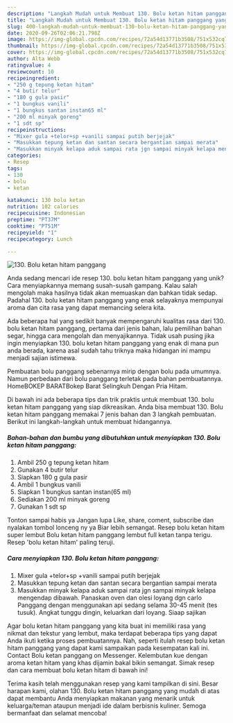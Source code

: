 ```yaml
---
description: "Langkah Mudah untuk Membuat 130. Bolu ketan hitam panggang yang Lezat"
title: "Langkah Mudah untuk Membuat 130. Bolu ketan hitam panggang yang Lezat"
slug: 400-langkah-mudah-untuk-membuat-130-bolu-ketan-hitam-panggang-yang-lezat
date: 2020-09-26T02:06:21.798Z
image: https://img-global.cpcdn.com/recipes/72a54d13771b3508/751x532cq70/130-bolu-ketan-hitam-panggang-foto-resep-utama.jpg
thumbnail: https://img-global.cpcdn.com/recipes/72a54d13771b3508/751x532cq70/130-bolu-ketan-hitam-panggang-foto-resep-utama.jpg
cover: https://img-global.cpcdn.com/recipes/72a54d13771b3508/751x532cq70/130-bolu-ketan-hitam-panggang-foto-resep-utama.jpg
author: Alta Webb
ratingvalue: 4
reviewcount: 10
recipeingredient:
- "250 g tepung ketan hitam"
- "4 butir telur"
- "180 g gula pasir"
- "1 bungkus vanili"
- "1 bungkus santan instan65 ml"
- "200 ml minyak goreng"
- "1 sdt sp"
recipeinstructions:
- "Mixer gula +telor+sp +vanili sampai putih berjejak"
- "Masukkan tepung ketan dan santan secara bergantian sampai merata"
- "Masukkan minyak kelapa aduk sampai rata jgn sampai minyak kelapa mengendap dibawah. Panaskan oven dan olesi loyang dgn carlo Panggang dengan menggunakan api sedang selama 30-45 menit (tes tusuk). Angkat tunggu dingin, keluarkan dari loyang. Siaap sajikan"
categories:
- Resep
tags:
- 130
- bolu
- ketan

katakunci: 130 bolu ketan 
nutrition: 102 calories
recipecuisine: Indonesian
preptime: "PT37M"
cooktime: "PT51M"
recipeyield: "1"
recipecategory: Lunch

---
```



![130. Bolu ketan hitam panggang](https://img-global.cpcdn.com/recipes/72a54d13771b3508/751x532cq70/130-bolu-ketan-hitam-panggang-foto-resep-utama.jpg)

Anda sedang mencari ide resep 130. bolu ketan hitam panggang yang unik? Cara menyiapkannya memang susah-susah gampang. Kalau salah mengolah maka hasilnya tidak akan memuaskan dan bahkan tidak sedap. Padahal 130. bolu ketan hitam panggang yang enak selayaknya mempunyai aroma dan cita rasa yang dapat memancing selera kita.

Ada beberapa hal yang sedikit banyak mempengaruhi kualitas rasa dari 130. bolu ketan hitam panggang, pertama dari jenis bahan, lalu pemilihan bahan segar, hingga cara mengolah dan menyajikannya. Tidak usah pusing jika ingin menyiapkan 130. bolu ketan hitam panggang yang enak di mana pun anda berada, karena asal sudah tahu triknya maka hidangan ini mampu menjadi sajian istimewa.

Pembuatan bolu panggang sebenarnya mirip dengan bolu pada umumnya. Namun perbedaan dari bolu panggang terletak pada bahan pembuatannya. HomeBOKEP BARATBokep Barat Selingkuh Dengan Pria Hitam.


Di bawah ini ada beberapa tips dan trik praktis untuk membuat 130. bolu ketan hitam panggang yang siap dikreasikan. Anda bisa membuat 130. Bolu ketan hitam panggang memakai 7 jenis bahan dan 3 langkah pembuatan. Berikut ini langkah-langkah untuk membuat hidangannya.

<!--inarticleads1-->

##### Bahan-bahan dan bumbu yang dibutuhkan untuk menyiapkan 130. Bolu ketan hitam panggang:

1. Ambil 250 g tepung ketan hitam
1. Gunakan 4 butir telur
1. Siapkan 180 g gula pasir
1. Ambil 1 bungkus vanili
1. Siapkan 1 bungkus santan instan(65 ml)
1. Sediakan 200 ml minyak goreng
1. Gunakan 1 sdt sp


Tonton sampai habis ya Jangan lupa Like, share, coment, subscribe dan nyalakan tombol lonceng ny ya Biar lebih semangat. Resep bolu ketan hitam super lembut Bolu ketan hitam panggang lembut full ketan tanpa terigu. Resep &#39;bolu ketan hitam&#39; paling teruji. 

<!--inarticleads2-->

##### Cara menyiapkan 130. Bolu ketan hitam panggang:

1. Mixer gula +telor+sp +vanili sampai putih berjejak
1. Masukkan tepung ketan dan santan secara bergantian sampai merata
1. Masukkan minyak kelapa aduk sampai rata jgn sampai minyak kelapa mengendap dibawah. Panaskan oven dan olesi loyang dgn carlo Panggang dengan menggunakan api sedang selama 30-45 menit (tes tusuk). Angkat tunggu dingin, keluarkan dari loyang. Siaap sajikan


Agar bolu ketan hitam panggang yang kita buat ini memiliki rasa yang nikmat dan tekstur yang lembut, maka terdapat beberapa tips yang dapat Anda ikuti ketika proses pembuatannya. Nah, seperti itulah resep bolu ketan hitam panggang yang dapat kami sampaikan pada kesempatan kali ini. Contact Bolu ketan panggang on Messenger. Kelembutan kue dengan aroma ketan hitam yang khas dijamin bakal bikin semangat. Simak resep dan cara membuat bolu ketan hitam di bawah ini! 

Terima kasih telah menggunakan resep yang kami tampilkan di sini. Besar harapan kami, olahan 130. Bolu ketan hitam panggang yang mudah di atas dapat membantu Anda menyiapkan makanan yang menarik untuk keluarga/teman ataupun menjadi ide dalam berbisnis kuliner. Semoga bermanfaat dan selamat mencoba!
